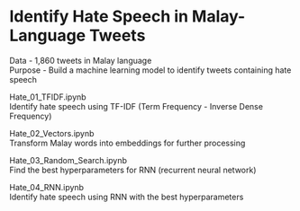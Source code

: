 # Identify Hate Speech in Malay-Language Tweets

Data - 1,860 tweets in Malay language  
Purpose - Build a machine learning model to identify tweets containing hate speech

Hate_01_TFIDF.ipynb  
Identify hate speech using TF-IDF (Term Frequency - Inverse Dense Frequency)

Hate_02_Vectors.ipynb  
Transform Malay words into embeddings for further processing

Hate_03_Random_Search.ipynb  
Find the best hyperparameters for RNN (recurrent neural network)

Hate_04_RNN.ipynb  
Identify hate speech using RNN with the best hyperparameters
